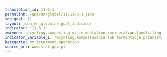 ```yaml
---
translation_id: 11-6-1
permalink: /api/en/global/11/11-6-1.json
sdg_goal: 11
layout: json_en_globalne_goal_indicator
indicator: "11.6.1"
zmienne: recycling,composting or fermentation,incineration,landfilling
indicator_variable_1: recykling,kompostowanie lub fermentacja,przekształcenia termiczne,składowanie;
kategorie: by treatment operation
source_url: www.stat.gov.pl
---
```

